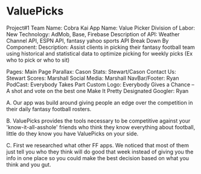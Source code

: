 # ValuePicks
Project#1
Team Name: Cobra Kai
App Name: Value Picker
Division of Labor:
New Technology: AdMob, Base, Firebase
Description of API: Weather Channel API, ESPN API, fantasy yahoo sports API
Break Down By Component:
Description: Assist clients in picking their fantasy football team using historical and statistical data to optimize picking for weekly picks (Ex who to pick or who to sit)

Pages:
Main Page Parallax: Cason
Stats: Stewart/Cason
Contact Us: Stewart
Scores: Marshall
Social Media: Marshall
NavBar/Footer: Ryan
PodCast: Everybody Takes Part
Custom Logo: Everybody Gives a Chance – A shot and vote on the best one
Make It Pretty
Designated Googler: Ryan

A. Our app was build around giving people an edge over the competition in their daily fantasy football rosters.

B.  ValuePicks provides the tools necessary to be competitive against your 'know-it-all-asshole' friends who think they know everything about football, little do they know you have ValuePicks on your side.

C. First we researched what other FF apps. We noticed that most of them just tell you who they think will do good that week instead of giving you the info in one place so you could make the best decision based on what you think and you gut.  
